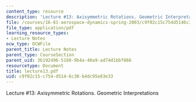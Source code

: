 ```yaml
---
content_type: resource
description: 'Lecture #13: Axisymmetric Rotations. Geometric Interpretations'
file: /courses/16-61-aerospace-dynamics-spring-2003/c9f02c15c754d5146c30b4dc95e83e33_lecture13.pdf
file_type: application/pdf
learning_resource_types:
- Lecture Notes
ocw_type: OCWFile
parent_title: Lecture Notes
parent_type: CourseSection
parent_uid: 3b192496-5160-9b4a-40a9-ad74d1bbf866
resourcetype: Document
title: lecture13.pdf
uid: c9f02c15-c754-d514-6c30-b4dc95e83e33
---
```

Lecture #13: Axisymmetric Rotations. Geometric Interpretations

